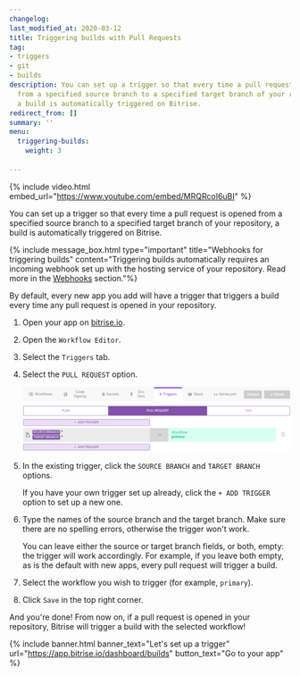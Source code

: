 ```yaml
---
changelog:
last_modified_at: 2020-03-12
title: Triggering builds with Pull Requests
tag:
- triggers
- git
- builds
description: You can set up a trigger so that every time a pull request is opened
  from a specified source branch to a specified target branch of your repository,
  a build is automatically triggered on Bitrise.
redirect_from: []
summary: ''
menu:
  triggering-builds:
    weight: 3

---
```

{% include video.html embed_url="https://www.youtube.com/embed/MRQRcoI6uBI" %}

You can set up a trigger so that every time a pull request is opened from a specified source branch to a specified target branch of your repository, a build is automatically triggered on Bitrise.

{% include message_box.html type="important" title="Webhooks for triggering builds" content="Triggering builds automatically requires an incoming webhook set up with the hosting service of your repository. Read more in the [Webhooks](/webhooks) section."%}

By default, every new app you add will have a trigger that triggers a build every time any pull request is opened in your repository.

1. Open your app on [bitrise.io](https://www.bitrise.io).
2. Open the `Workflow Editor`.
3. Select the `Triggers` tab.
4. Select the `PULL REQUEST` option.

   ![](/img/trigger-pull-request.png)
5. In the existing trigger, click the `SOURCE BRANCH` and `TARGET BRANCH` options.

   If you have your own trigger set up already, click the `+ ADD TRIGGER` option to set up a new one.
6. Type the names of the source branch and the target branch. Make sure there are no spelling errors, otherwise the trigger won't work.

   You can leave either the source or target branch fields, or both, empty: the trigger will work accordingly. For example, if you leave both empty, as is the default with new apps, every pull request will trigger a build.
7. Select the workflow you wish to trigger (for example, `primary`).
8. Click `Save` in the top right corner.

And you're done! From now on, if a pull request is opened in your repository, Bitrise will trigger a build with the selected workflow!

{% include banner.html banner_text="Let's set up a trigger" url="https://app.bitrise.io/dashboard/builds" button_text="Go to your app" %}